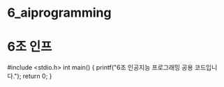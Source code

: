 # 6_aiprogramming
# 6조 인프 
#include <stdio.h>
int main()
{
  printf("6조 인공지능 프로그래밍 공용 코드입니다.");
  return 0;
}
